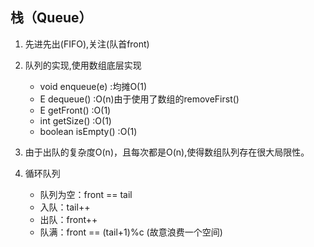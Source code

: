 栈（Queue）
---
1. 先进先出(FIFO),关注(队首front)
2. 队列的实现,使用数组底层实现
    - void  enqueue(e)  :均摊O(1)  
    - E dequeue()       :O(n)由于使用了数组的removeFirst()  
    - E getFront()      :O(1)
    - int getSize()     :O(1)
    - boolean isEmpty() :O(1)
    
3. 由于出队的复杂度O(n)，且每次都是O(n),使得数组队列存在很大局限性。
4. 循环队列
    - 队列为空：front == tail
    - 入队：tail++
    - 出队：front++
    - 队满：front == (tail+1)%c (故意浪费一个空间)